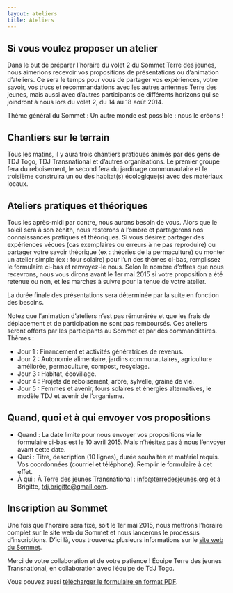 ```yaml
---
layout: ateliers
title: Ateliers
---
```


Si vous voulez proposer un atelier
-----

Dans le but de préparer l’horaire du volet 2 du Sommet Terre des jeunes, nous aimerions recevoir vos propositions de présentations ou d’animation d’ateliers. Ce sera le temps pour vous de partager vos expériences, votre savoir, vos trucs et recommandations avec les autres antennes Terre des jeunes, mais aussi avec d’autres participants de différents horizons qui se joindront à nous lors du volet 2, du 14 au 18 août 2014.

Thème général du Sommet : Un autre monde est possible : nous le créons !

Chantiers sur le terrain
-----

Tous les matins, il y aura trois chantiers pratiques animés par des gens de TDJ Togo, TDJ Transnational et d’autres organisations. Le premier groupe fera du reboisement, le second fera du jardinage communautaire et le troisième construira un ou des habitat(s) écologique(s) avec des matériaux locaux.

Ateliers pratiques et théoriques
-----

Tous les après-midi par contre, nous aurons besoin de vous.  Alors que le soleil sera à son zénith, nous resterons à l’ombre et partagerons nos connaissances pratiques et théoriques. Si vous désirez partager des expériences vécues (cas exemplaires ou erreurs à ne pas reproduire) ou partager votre savoir théorique (ex : théories de la permaculture) ou monter un atelier simple (ex : four solaire) pour l’un des thèmes ci-bas, remplissez le formulaire ci-bas et renvoyez-le nous.  Selon le nombre d’offres que nous recevrons, nous vous dirons avant le 1er mai 2015 si votre proposition a été retenue ou non, et les marches à suivre pour la tenue de votre atelier. 

La durée finale des présentations sera déterminée par la suite en fonction des besoins.

Notez que l’animation d’ateliers n’est pas rémunérée et que les frais de déplacement et de participation ne sont pas remboursés. Ces ateliers seront offerts par les participants au Sommet et par des commanditaires.
Thèmes :
 
 * Jour 1 : Financement et activités génératrices de revenus.
 * Jour 2 : Autonomie alimentaire, jardins communautaires, agriculture améliorée, permaculture, compost, recyclage.
 * Jour 3 : Habitat, écovillage.
 * Jour 4 : Projets de reboisement, arbre, sylvelle, graine de vie.
 * Jour 5 : Femmes et avenir, fours solaires et énergies alternatives, le modèle TDJ et avenir de l’organisme.

Quand, quoi et à qui envoyer vos propositions
-----

 * Quand : La date limite pour nous envoyer vos propositions via le formulaire ci-bas est le 10 avril 2015. Mais n’hésitez pas à nous l’envoyer avant cette date.
 * Quoi : Titre, description (10 lignes), durée souhaitée et matériel requis. Vos coordonnées (courriel et téléphone). Remplir le formulaire à cet effet.
 * À qui : À Terre des jeunes Transnational : info@terredesjeunes.org et à Brigitte, tdj.brigitte@gmail.com.

Inscription au Sommet
-----
Une fois que l’horaire sera fixé, soit le 1er mai 2015, nous mettrons l’horaire complet sur le site web du Sommet et nous lancerons le processus d’inscriptions. D’ici là, vous trouverez plusieurs informations sur le [site web du Sommet](http://sommet.terredesjeunes.org).

Merci de votre collaboration et de votre patience !
Équipe Terre des jeunes Transnational, en collaboration avec l’équipe de TdJ Togo.

Vous pouvez aussi [télécharger le formulaire en format PDF](http://terredesjeunes.org/sites/terredesjeunes.org/files/ateliers.pdf).
